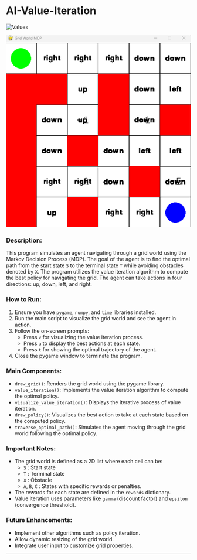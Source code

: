 # AI-Value-Iteration
![Values](https://github.com/Michael-Elrod-dev/AI-Value-Iteration/blob/main/Value-Iteration.png)

![Policy](https://github.com/Michael-Elrod-dev/AI-Value-Iteration/blob/main/Policy.png)

### Description:
This program simulates an agent navigating through a grid world using the Markov Decision Process (MDP). The goal of the agent is to find the optimal path from the start state `S` to the terminal state `T` while avoiding obstacles denoted by `X`. The program utilizes the value iteration algorithm to compute the best policy for navigating the grid. The agent can take actions in four directions: up, down, left, and right.

### How to Run:
1. Ensure you have `pygame`, `numpy`, and `time` libraries installed.
2. Run the main script to visualize the grid world and see the agent in action.
3. Follow the on-screen prompts:
   - Press `v` for visualizing the value iteration process.
   - Press `a` to display the best actions at each state.
   - Press `t` for showing the optimal trajectory of the agent.
4. Close the pygame window to terminate the program.

### Main Components:

- `draw_grid()`: Renders the grid world using the pygame library.
- `value_iteration()`: Implements the value iteration algorithm to compute the optimal policy.
- `visualize_value_iteration()`: Displays the iterative process of value iteration.
- `draw_policy()`: Visualizes the best action to take at each state based on the computed policy.
- `traverse_optimal_path()`: Simulates the agent moving through the grid world following the optimal policy.

### Important Notes:
- The grid world is defined as a 2D list where each cell can be:
  - `S` : Start state
  - `T` : Terminal state
  - `X` : Obstacle
  - `A`, `B`, `C` : States with specific rewards or penalties.
- The rewards for each state are defined in the `rewards` dictionary.
- Value iteration uses parameters like `gamma` (discount factor) and `epsilon` (convergence threshold).

### Future Enhancements:
- Implement other algorithms such as policy iteration.
- Allow dynamic resizing of the grid world.
- Integrate user input to customize grid properties.

---
